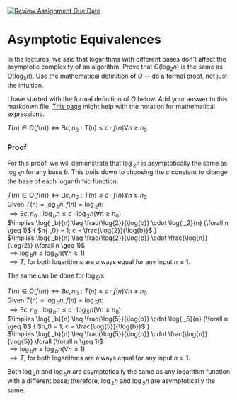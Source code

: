 [![Review Assignment Due Date](https://classroom.github.com/assets/deadline-readme-button-24ddc0f5d75046c5622901739e7c5dd533143b0c8e959d652212380cedb1ea36.svg)](https://classroom.github.com/a/fbkbKZ5N)
# Asymptotic Equivalences

In the lectures, we said that logarithms with different bases don't affect the
asymptotic complexity of an algorithm. Prove that $O(\log_{2} n)$ is the same as
$O(\log_{5} n)$. Use the mathematical definition of $O$ -- do a formal proof,
not just the intuition.

I have started with the formal definition of $O$ below. Add your answer to this
markdown file. [This
page](https://docs.github.com/en/get-started/writing-on-github/working-with-advanced-formatting/writing-mathematical-expressions)
might help with the notation for mathematical expressions.

$T(n) \in O(f(n)) \iff \exists c, n_0: T(n) \leq c \cdot f(n) \forall n \geq n_0$

### Proof

For this proof, we will demonstrate that $\log{ _2}{n}$ is asymptotically the same as $\log{ _5}{n}$ for any base $b$. This boils down to choosing the $c$ constant to change the base of each logarithmic function.

$T(n) \in O(f(n)) \iff \exists c, n_0: T(n) \leq c \cdot f(n) \forall n \geq n_0$<br>
Given $T(n) = \log{ _b}{n}, f(n) = \log{ _2}{n}$:<br>
$\implies \exists c, n_0: \log{ _b}{n} \leq c \cdot \log{ _2}{n} (\forall n \geq n_0)$<br>
$\implies \log{ _b}{n} \leq \frac{\log{2}}{\log{b}} \cdot \log{ _2}{n} (\forall n \geq 1)$ { $n{ _0} = 1; c = \frac{\log{2}}{\log{b}}$ }<br>
$\implies \log{ _b}{n} \leq \frac{\log{2}}{\log{b}} \cdot \frac{\log{n}}{\log{2}} (\forall n \geq 1)$<br>
$\implies \log{ _b}{n} \leq \log{ _b}{n} (\forall n \geq 1)$<br>
$\implies T$, for both logarithms are always equal for any input $n \geq 1$.<br>


The same can be done for $\log{ _5{n}}$:<br>

$T(n) \in O(f(n)) \iff \exists c, n_0: T(n) \leq c \cdot f(n) \forall n \geq n_0$<br>
Given $T(n) = \log{ _b}{n}, f(n) = \log{ _5}{n}$:<br>
$\implies \exists c, n_0: \log{ _b}{n} \leq c \cdot \log{ _5}{n} (\forall n \geq n_0)$<br>
$\implies \log{ _b}{n} \leq \frac{\log{5}}{\log{b}} \cdot \log{ _5}{n} (\forall n \geq 1)$ { $n_0 = 1; c = \frac{\log{5}}{\log{b}}$ }<br>
$\implies \log{ _b}{n} \leq \frac{\log{5}}{\log{b}} \cdot \frac{\log{n}}{\log{5}} \forall (\forall n \geq 1)$<br>
$\implies \log{ _b}{n} \leq \log{ _b}{n} (\forall n \geq 1)$<br>
$\implies T$, for both logarithms are always equal for any input $n \geq 1$.

Both $\log{ _2}{n}$ and $\log{ _5}{n}$ are asymptotically the same as any logarithm function with a different base; therefore, $\log{ _2}{n}$ and $\log{ _5}{n}$ are asymptotically the same.
